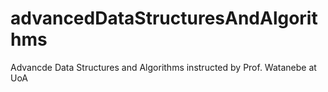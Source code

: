 # advancedDataStructuresAndAlgorithms
Advancde Data Structures and Algorithms 
instructed by Prof. Watanebe at UoA 
